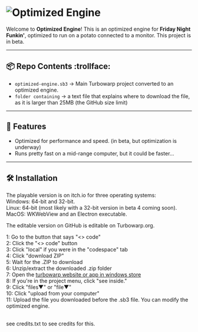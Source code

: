 # ![Optimized Engine](https://cdn.revoltusercontent.com/attachments/PXkDh0Mw6BaEeVj9PzaerWiQEIP9VKaBzjW7OpHYKr)


Welcome to **Optimized Engine**!
This is an optimized engine for **Friday Night Funkin'**, optimized to run on a potato connected to a monitor. This project is in beta.

---

## 📦 Repo Contents :trollface:

- `optimized-engine.sb3` → Main Turbowarp project converted to an optimized engine.
- `folder containing` → a text file that explains where to download the file, as it is larger than 25MB (the GitHub size limit)
---

## 🚀 Features
- Optimized for performance and speed. (in beta, but optimization is underway) <br>
- Runs pretty fast on a mid-range computer, but it could be faster...

---

## 🛠 Installation
The playable version is on itch.io for three operating systems: <br>
Windows: 64-bit and 32-bit. <br>
Linux: 64-bit (most likely with a 32-bit version in beta 4 coming soon). <br>
MacOS: WKWebView and an Electron executable.

The editable version on GitHub is editable on Turbowarp.org.

1: Go to the button that says "<> code" <br>
2: Click the "<> code" button <br>
3: Click "local" if you were in the "codespace" tab <br>
4: Click "download ZIP" <br>
5: Wait for the .ZIP to download <br>
6: Unzip/extract the downloaded .zip folder <br>
7: Open the [turbowarp website or app in windows store](https://turbowarp.org) <br>
8: If you're in the project menu, click "see inside." <br>
9: Click "files▼" or "file▼" <br>
10: Click "upload from your computer" <br>
11: Upload the file you downloaded before the .sb3 file. You can modify the optimized engine. <br>
 <br>
 
see credits.txt to see credits for this.
